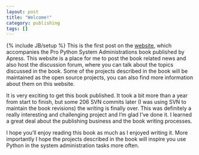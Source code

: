```yaml
---
layout: post
title: "Welcome!"
category: publishing
tags: []
---
```

{% include JB/setup %}
This is the first post on the [website](http://www.sysadminpy.com), which accompanies the Pro Python System Administrations book published by Apress. This website is a place for me to post the book related news and also host the discussion forum, where you can talk about the topics discussed in the book. Some of the projects described in the book will be maintained as the open source projects, you can also find more information about them on this website.

It is very exciting to get this book published. It took a bit more than a year from start to finish, but some 206 SVN commits later (I was using SVN to maintain the book revisions) the writing is finally over. This was definitely a really interesting and challenging project and I’m glad I’ve done it. I learned a great deal about the publishing business and the book writing processes.

I hope you’ll enjoy reading this book as much as I enjoyed writing it. More importantly I hope the projects described in the book will inspire you use Python in the system administration tasks more often.
